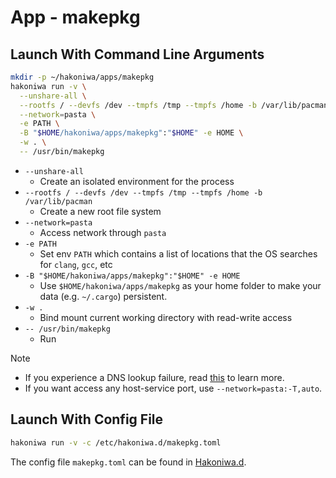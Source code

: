 # App - makepkg

## Launch With Command Line Arguments

```sh
mkdir -p ~/hakoniwa/apps/makepkg
hakoniwa run -v \
  --unshare-all \
  --rootfs / --devfs /dev --tmpfs /tmp --tmpfs /home -b /var/lib/pacman \
  --network=pasta \
  -e PATH \
  -B "$HOME/hakoniwa/apps/makepkg":"$HOME" -e HOME \
  -w . \
  -- /usr/bin/makepkg
```

- `--unshare-all`
  - Create an isolated environment for the process
- `--rootfs / --devfs /dev --tmpfs /tmp --tmpfs /home -b /var/lib/pacman`
  - Create a new root file system
- `--network=pasta`
  - Access network through `pasta`
- `-e PATH`
  - Set env `PATH` which contains a list of locations that the OS searches for `clang`, `gcc`, etc
- `-B "$HOME/hakoniwa/apps/makepkg":"$HOME" -e HOME`
  - Use `$HOME/hakoniwa/apps/makepkg` as your home folder to make your data (e.g. `~/.cargo`) persistent.
- `-w .`
  - Bind mount current working directory with read-write access
- `-- /usr/bin/makepkg`
  - Run

> [!NOTE]
>
> - If you experience a DNS lookup failure, read [this](../troubleshooting-systemd-resolved) to learn more.
> - If you want access any host-service port, use `--network=pasta:-T,auto`.

## Launch With Config File

```sh
hakoniwa run -v -c /etc/hakoniwa.d/makepkg.toml
```

The config file `makepkg.toml` can be found in [Hakoniwa.d](https://github.com/souk4711/hakoniwa.d).
